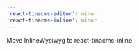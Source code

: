 ```yaml
---
'react-tinacms-editor': minor
'react-tinacms-inline': minor
---
```


Move InlineWysiwyg to react-tinacms-inline
